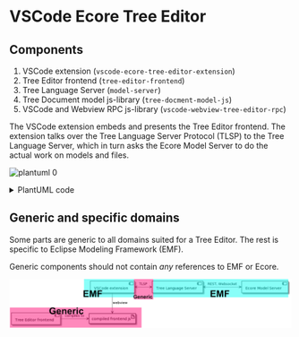 # VSCode Ecore Tree Editor


## Components

1. VSCode extension (`vscode-ecore-tree-editor-extension`)
2. Tree Editor frontend (`tree-editor-frontend`)
3. Tree Language Server (`model-server`)
4. Tree Document model js-library (`tree-docment-model-js`)
5. VSCode and Webview RPC js-library (`vscode-webview-tree-editor-rpc`)

The VSCode extension embeds and presents the Tree Editor frontend. The extension talks over the Tree Language Server Protocol (TLSP) to the Tree Language Server, which in turn asks the Ecore Model Server to do the actual work on models and files.

![plantuml 0](https://www.plantuml.com/plantuml/proxy?cache=no&idx=0&src=https://raw.githubusercontent.com/krissrex/tdt4900-master-thesis-ecore-tree-editor/master/Readme.md#1)

<details><summary>PlantUML code</summary>

```plantuml
@startuml
[Tree Editor frontend] as TEf
[VSCode extension] as VSCEx
[EMF Tree Language Server] as TLS
[Tree Document model js-library] as TDMlib
[VSCode and Webview RPC js-library] as VSCWVRPC

artifact "compiled frontend js" as cfs

TEf -right-> cfs : compiles to
TEf --> VSCWVRPC : imports
TEf --> TDMlib : imports
VSCEx --> VSCWVRPC : imports
VSCEx --> TDMlib : imports
VSCEx -left-> cfs : webview
VSCEx <-> TLS : TLSP/JSON-RPC
@enduml
```
</details>

## Generic and specific domains
Some parts are generic to all domains suited for a Tree Editor. The rest is specific to Eclipse Modeling Framework (EMF).

Generic components should not contain *any* references to EMF or Ecore.

![Domains](./documentation/domains.png)
